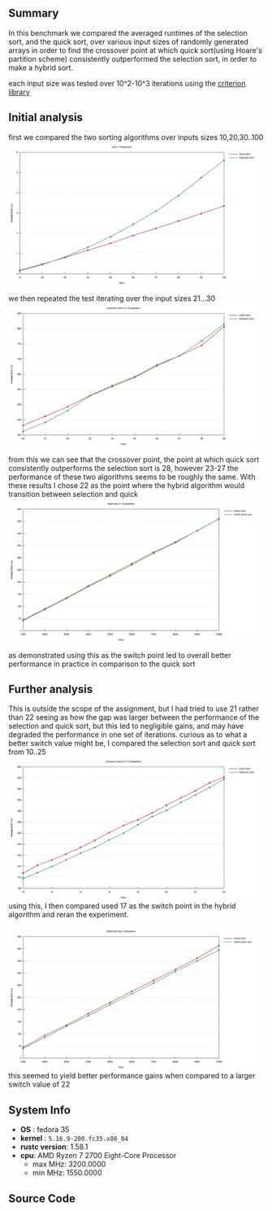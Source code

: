 ## Summary

In this benchmark we compared the averaged runtimes of the selection sort, and the quick sort, over various input sizes of randomly generated arrays in order to find the crossover point at which quick sort(using Hoare's partition scheme) consistently outperformed the selection sort, in order to make a hybrid sort.

each input size was tested over 10^2-10^3 iterations using the [criterion library](https://github.com/bheisler/criterion.rs)

## Initial analysis

first we compared the two sorting algorithms over inputs sizes 10,20,30..100
![sorts_comparison1.svg](images/sorts_comparison1.svg)

we then repeated the test iterating over the input sizes 21...30
![sorts_comparsion2.svg](images/sorts_comparsion2.svg)

from this we can see that the crossover point, the point at which quick sort consistently outperforms the selection sort is 28, however 23-27 the performance of these two algorithms seems to be roughly the same. With these results I chose 22 as the point where the hybrid algorithm would transition between selection and quick
![hybrid_sort_comparison.svg](images/hybrid_sort_comparison.svg)

as demonstrated using this as the switch point led to overall better performance in practice in comparison to the quick sort

## Further analysis

This is outside the scope of the assignment, but I had tried to use 21 rather than 22 seeing as how the gap was larger between the performance of the selection and quick sort, but this led to negligible gains, and may have degraded the performance in one set of iterations. curious as to what a better switch value might be, I compared the selection sort and quick sort from 10..25
![sort_comparison3.svg](images/sort_comparison3.svg)
using this, I then compared used 17 as the switch point in the hybrid algorithm and reran the experiment.

![hybrid_sort_comparison2.svg](images/hybrid_sort_comparison2.svg)
this seemed to yield better performance gains when compared to a larger switch value of 22

## System Info

- **OS** : fedora 35
- **kernel** : `5.16.9-200.fc35.x86_64`
- **rustc version**: 1.58.1
- **cpu**: AMD Ryzen 7 2700 Eight-Core Processor
  - max MHz:         3200.0000
  - min MHz:         1550.0000

## Source Code
